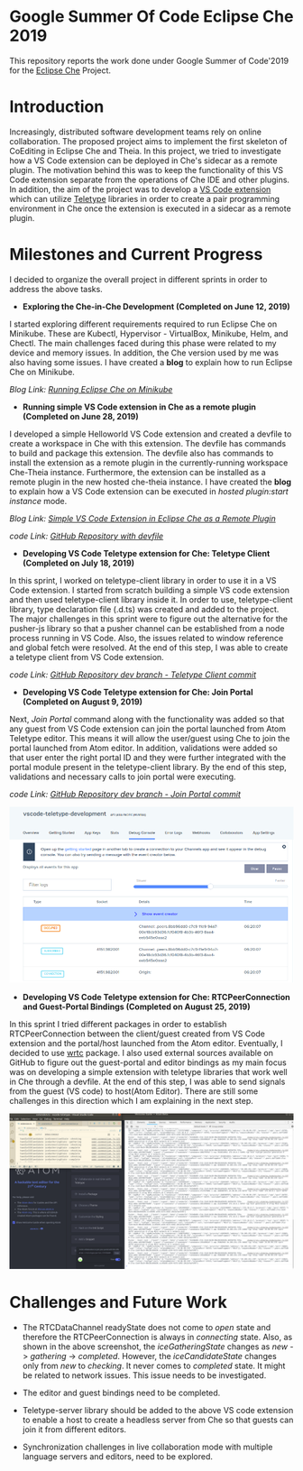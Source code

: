 # Google Summer Of Code Eclipse Che 2019
This repository reports the work done under Google Summer of Code'2019 for the [Eclipse Che](https://www.eclipse.org/che/) Project.

# Introduction
Increasingly, distributed software development teams rely on online collaboration. The proposed project aims to implement the first skeleton of CoEditing in Eclipse Che and Theia. In this project, we tried to investigate how a VS Code extension can be deployed in Che's sidecar as a remote plugin. The motivation behind this was to keep the functionality of this VS Code extension separate from the operations of Che IDE and other plugins. In addition, the aim of the project was to develop a [VS Code extension](https://marketplace.visualstudio.com/) which can utilize [Teletype](https://github.com/atom/teletype) libraries in order to create a pair programming environment in Che once the extension is executed in a sidecar as a remote plugin.

# Milestones and Current Progress
I decided to organize the overall project in different sprints in order to address the above tasks.

+ **Exploring the Che-in-Che Development (Completed on June 12, 2019)**

I started exploring different requirements required to run Eclipse Che on Minikube. These are Kubectl, Hypervisor - VirtualBox, Minikube, Helm, and Chectl. The main challenges faced during this phase were related to my device and memory issues. In addition, the Che version used by me was also having some issues. I have created a **blog** to explain how to run Eclipse Che on Minikube.

*Blog Link: [Running Eclipse Che on Minikube](https://rijul5.github.io/EclipseChe/)*

+ **Running simple VS Code extension in Che as a remote plugin (Completed on June 28, 2019)**

I developed a simple Helloworld VS Code extension and created a devfile to create a workspace in Che with this extension. The devfile has commands to build and package this extension. The devfile also has commands to install the extension as a remote plugin in the currently-running workspace Che-Theia instance. Furthermore, the extension can be installed as a remote plugin in the new hosted che-theia instance. I have created the **blog** to explain how a VS Code extension can be executed in *hosted plugin:start instance* mode.

*Blog Link: [Simple VS Code Extension in Eclipse Che as a Remote Plugin](https://rijul5.github.io/HelloWorld/)*

*code Link: [GitHub Repository with devfile](https://github.com/Rijul5/vscode-extension-che)*

+ **Developing VS Code Teletype extension for Che: Teletype Client (Completed on July 18, 2019)**

In this sprint, I worked on teletype-client library in order to use it in a VS Code extension. I started from scratch building a simple VS code extension and then used teletype-client library inside it. In order to use, teletype-client library, type declaration file (.d.ts) was created and added to the project. The major challenges in this sprint were to figure out the alternative for the pusher-js library so that a pusher channel can be established from a node process running in VS Code. Also, the issues related to window reference and global fetch were resolved. At the end of this step, I was able to create a teletype client from VS Code extension. 

*code Link: [GitHub Repository dev branch - Teletype Client commit](https://github.com/Rijul5/vscode-teletype/commit/466409c245f211261088d2fa97e18794cf3aa9a8)*

+ **Developing VS Code Teletype extension for Che: Join Portal (Completed on August 9, 2019)**

Next, *Join Portal* command along with the functionality was added so that any guest from VS Code extension can join the portal launched from Atom Teletype editor. This means it will allow the user/guest using Che to join the portal launched from Atom editor. In addition, validations were added so that user enter the right portal ID and they were further integrated with the portal module present in the teletype-client library. By the end of this step, validations and necessary calls to join portal were executing.

*code Link: [GitHub Repository dev branch - Join Portal commit](https://github.com/Rijul5/vscode-teletype/commit/cc570c7af8031ed8d83422a432526351dba562b5)*

<img src="images/Pusher-Debug-Console.png" alt="Debug Console of Pusher" class="inline"/>

+ **Developing VS Code Teletype extension for Che: RTCPeerConnection and Guest-Portal Bindings (Completed on August 25, 2019)**

In this sprint I tried different packages in order to establish RTCPeerConnection between the client/guest created from VS Code extension and the portal/host launched from the Atom editor. Eventually, I decided to use [wrtc](https://www.npmjs.com/package/wrtc) package. I also used external sources available on GitHub to figure out the guest-portal and editor bindings as my main focus was on developing a simple extension with teletype libraries that work well in Che through a devfile. At the end of this step, I was able to send signals from the guest (VS code) to host(Atom Editor). There are still some challenges in this direction which I am explaining in the next step.

<img src="images/events.png" alt="Events Received on Atom from VS Code guest" class="inline"/>

# Challenges and Future Work

+ The RTCDataChannel readyState does not come to *open* state and therefore the RTCPeerConnection is always in *connecting* state. Also, as shown in the above screenshot, the *iceGatheringState* changes as *new* -> *gathering* -> *completed*. However, the *iceCandidateState* changes only from *new* to *checking*. It never comes to *completed* state. It might be related to network issues. This issue needs to be investigated.

+ The editor and guest bindings need to be completed.

+ Teletype-server library should be added to the above VS code extension to enable a host to create a headless server from Che so that guests can join it from different editors.

+ Synchronization challenges in live collaboration mode with multiple language servers and editors, need to be explored.
